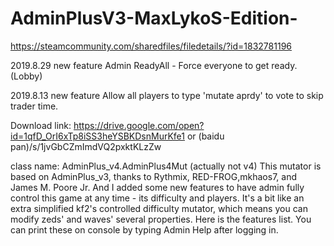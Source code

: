 # AdminPlusV3-MaxLykoS-Edition-

https://steamcommunity.com/sharedfiles/filedetails/?id=1832781196

2019.8.29 new feature
Admin ReadyAll - Force everyone to get ready. (Lobby)

2019.8.13 new feature
Allow all players to type 'mutate aprdy' to vote to skip trader time.

Download link:
https://drive.google.com/open?id=1qfD_OrI6xTp8iSS3heYSBKDsnMurKfe1
or
(baidu pan)/s/1jvGbCZmImdVQ2pxktKLzZw

class name: AdminPlus_v4.AdminPlus4Mut (actually not v4)
This mutator is based on AdminPlus_v3, thanks to Rythmix, RED-FROG,mkhaos7, and James M. Poore Jr.
And I added some new features to have admin fully control this game at any time - its difficulty and players. It's a bit like an extra simplified kf2's controlled difficulty mutator, which means you can modify zeds' and waves' several properties.
Here is the features list. You can print these on console by typing Admin Help after logging in.
